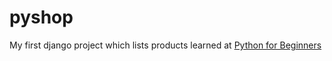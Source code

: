 # pyshop
My first django project which lists products learned at [Python for Beginners](https://www.youtube.com/watch?v=_uQrJ0TkZlc&t=6473s)
